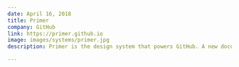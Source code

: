 ```yaml
---
date: April 16, 2018
title: Primer
company: GitHub
link: https://primer.github.io
image: images/systems/primer.jpg
description: Primer is the design system that powers GitHub. A new documentation website is coming soon.

---
```

